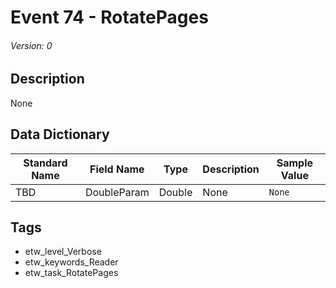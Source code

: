 # Event 74 - RotatePages
###### Version: 0

## Description
None

## Data Dictionary
|Standard Name|Field Name|Type|Description|Sample Value|
|---|---|---|---|---|
|TBD|DoubleParam|Double|None|`None`|

## Tags
* etw_level_Verbose
* etw_keywords_Reader
* etw_task_RotatePages
